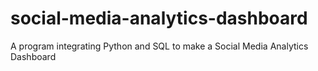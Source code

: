# social-media-analytics-dashboard
A program integrating Python and SQL to make a Social Media Analytics Dashboard
